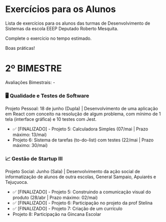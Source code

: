 # Exercícios para os Alunos
Lista de exercícios para os alunos das turmas de Desenvolvimento de Sistemas da escola EEEP Deputado Roberto Mesquita.

Complete o exercício no tempo estimado.

Boas práticas!

# 2º BIMESTRE
Avaliações Bimestrais: -
### 🖥️ Qualidade e Testes de Software
Projeto Pessoal: 18 de junho (Dupla) | Desenvolvimento de uma aplicação em React com conceito na resolução de algum problema, com mínimo de 1 tela (interface gráfica) e 10 testes com Jest.

- ✅ [FINALIZADO] - Projeto 5: Calculadora Simples (07/mai | Prazo máximo: 13/mai)<br>
- Projeto 6: Sistema de tarefas (to-do-list) com testes (22/mai | Prazo máximo: 30/mai)

### 📈 Gestão de Startup III
Projeto Social: Junho (Sala) | Desenvolvimento da ação social de informatização de alunos de outra escolas, General Sampaio, Apuiarés e Tejuçuoca.

- ✅ [FINALIZADO] - Projeto 5: Construindo a comunicação visual do produto (28/abr | Prazo máximo: 02/mai)<br>
- ✅ [FINALIZADO] - Projeto 6: Participação no projeto da prof Stelina
- ✅ [FINALIZADO] - Projeto 7: Criação de um currículo<br>
- Projeto 8: Participação na Gincana Escolar
